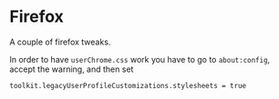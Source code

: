 # Firefox

A couple of firefox tweaks.

In order to have `userChrome.css` work you have to go to `about:config`,
accept the warning, and then set

```
toolkit.legacyUserProfileCustomizations.stylesheets = true
```
